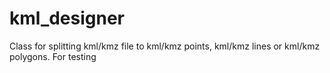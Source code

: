 # kml_designer
Class for splitting kml/kmz file to kml/kmz points, kml/kmz lines or kml/kmz polygons.
For testing 
